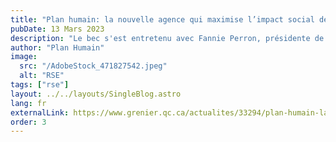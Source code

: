 ```yaml
---
title: "Plan humain: la nouvelle agence qui maximise l’impact social des entreprises"
pubDate: 13 Mars 2023
description: "Le bec s'est entretenu avec Fannie Perron, présidente de Plan humain, une agence dédiée à la responsabilité sociale des entreprises (RSE). Plan humain se concentre sur l'aspect social de la RSE, offrant un accompagnement personnalisé à ses clients pour développer et mesurer l'impact de leurs programmes. L'agence mise sur l'importance croissante de la RSE dans le monde des affaires actuel, aidant les entreprises à aligner leurs actions sur leurs valeurs pour un impact réel et positif."
author: "Plan Humain"
image:
  src: "/AdobeStock_471827542.jpeg"
  alt: "RSE"
tags: ["rse"]
layout: ../../layouts/SingleBlog.astro
lang: fr
externalLink: https://www.grenier.qc.ca/actualites/33294/plan-humain-la-nouvelle-agence-qui-maximise-limpact-social-des-entreprises
order: 3
---
```

